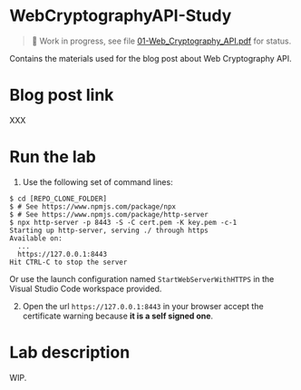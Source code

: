 # WebCryptographyAPI-Study

> :construction: Work in progress, see file [01-Web_Cryptography_API.pdf](01-Web_Cryptography_API.pdf) for status.

Contains the materials used for the blog post about Web Cryptography API.

# Blog post link

XXX

# Run the lab

1. Use the following set of command lines:

```shell
$ cd [REPO_CLONE_FOLDER]
$ # See https://www.npmjs.com/package/npx
$ # See https://www.npmjs.com/package/http-server
$ npx http-server -p 8443 -S -C cert.pem -K key.pem -c-1
Starting up http-server, serving ./ through https
Available on:
  ...
  https://127.0.0.1:8443
Hit CTRL-C to stop the server
```

Or use the launch configuration named `StartWebServerWithHTTPS` in the Visual Studio Code workspace provided. 

2. Open the url `https://127.0.0.1:8443` in your browser accept the certificate warning because **it is a self signed one**.

# Lab description

WIP.
